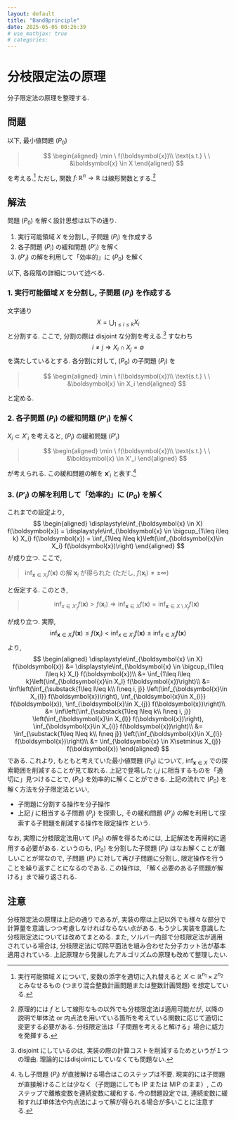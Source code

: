 ```yaml
---
layout: default
title: "BandBprinciple"
date: 2025-05-05 00:26:39
# use_mathjax: true
# categories:
---
```


# 分枝限定法の原理

分子限定法の原理を整理する. 

## 問題

以下, 最小値問題 $(P_0)$

> $$
> \begin{aligned}
> \min \ f(\boldsymbol{x})\\
> \text{s.t.} \ \ &\boldsymbol{x} \in X
> \end{aligned}
> $$

を考える.[^1] ただし, 関数 $f\colon \mathbb{R}^{n} \to \mathbb{R}$ は線形関数とする.[^2]

## 解法

問題 $(P_0)$ を解く設計思想は以下の通り. 

1. 実行可能領域 $X$ を分割し, 子問題 $(P_i)$ を作成する 
2. 各子問題 $(P_i)$ の緩和問題 $(P'_i)$ を解く
3. $(P'_i)$ の解を利用して「効率的」に $(P_0)$ を解く

以下, 各段階の詳細について述べる. 

### 1. 実行可能領域 $X$ を分割し, 子問題 $(P_i)$ を作成する 

文字通り
$$
    X = \bigcup_{1\leq i\leq k} X_i
$$ 
と分割する.
ここで, 分割の際は disjoint な分割を考える.[^3] すなわち
$$
    i\neq j \Rightarrow X_i \cap X_j = \emptyset
$$
を満たしているとする.
各分割に対して, $(P_0)$ の子問題 $(P_i)$ を

> $$
> \begin{aligned}
> \min \ f(\boldsymbol{x})\\
> \text{s.t.} \ \ &\boldsymbol{x} \in X_i
> \end{aligned}
> $$

と定める. 

### 2. 各子問題 $(P_i)$ の緩和問題 $(P'_i)$ を解く

$X_i \subset X'_i$ を考えると, $(P_i)$ の緩和問題 $(P'_i)$

> $$
> \begin{aligned}
> \min \ f(\boldsymbol{x})\\
> \text{s.t.} \ \ &\boldsymbol{x} \in X'_i
> \end{aligned}
> $$

が考えられる. この緩和問題の解を $\boldsymbol{x}'_{i}$ と表す.[^4]

### 3. $(P'_i)$ の解を利用して「効率的」に $(P_0)$ を解く

これまでの設定より, 
$$
\begin{aligned}
    \displaystyle\inf_{\boldsymbol{x} \in X} f(\boldsymbol{x}) = \displaystyle\inf_{\boldsymbol{x} \in \bigcup_{1\leq i\leq k} X_i} f(\boldsymbol{x}) = \inf_{1\leq i\leq k}\left(\inf_{\boldsymbol{x}\in X_i} f(\boldsymbol{x})\right)
\end{aligned}
$$
が成り立つ. 
ここで, 

> $\displaystyle \inf_{\boldsymbol{x}\in X_i} f(\boldsymbol{x})$ の解 $\boldsymbol{x}_i$ が得られた (ただし, $f(\boldsymbol{x}_i) \neq \pm\infty$)

と仮定する. このとき, 

> $$
>   \inf_{x\in X'_j} f(\boldsymbol{x}) > f(\boldsymbol{x}_i) \Rightarrow \inf_{\boldsymbol{x} \in X} f(\boldsymbol{x}) = \inf_{\boldsymbol{x} \in X\setminus X_{j}} f(\boldsymbol{x})
> $$

が成り立つ. 
実際, 
$$
    \displaystyle \inf_{\boldsymbol{x}\in X_i} f(\boldsymbol{x}) \leq f(\boldsymbol{x}_i) < \inf_{x\in X'_j} f(\boldsymbol{x}) \leq  \inf_{x\in X_j} f(\boldsymbol{x})
$$
より,
$$
\begin{aligned}
    \displaystyle\inf_{\boldsymbol{x} \in X} f(\boldsymbol{x})
    &= \displaystyle\inf_{\boldsymbol{x} \in \bigcup_{1\leq l\leq k} X_l} f(\boldsymbol{x})\\
    &= \inf_{1\leq l\leq k}\left(\inf_{\boldsymbol{x}\in X_l} f(\boldsymbol{x})\right)\\
    &= \inf\left(\inf_{\substack{1\leq l\leq k\\ l\neq i, j}} \left(\inf_{\boldsymbol{x}\in X_{l}} f(\boldsymbol{x})\right),  \inf_{\boldsymbol{x}\in X_{i}} f(\boldsymbol{x}), \inf_{\boldsymbol{x}\in X_{j}} f(\boldsymbol{x})\right)\\
    &= \inf\left(\inf_{\substack{1\leq l\leq k\\ l\neq i, j}} \left(\inf_{\boldsymbol{x}\in X_{l}} f(\boldsymbol{x})\right),  \inf_{\boldsymbol{x}\in X_{i}} f(\boldsymbol{x})\right)\\
    &= \inf_{\substack{1\leq l\leq k\\ l\neq j}} \left(\inf_{\boldsymbol{x}\in X_{l}} f(\boldsymbol{x})\right)\\
    &= \inf_{\boldsymbol{x} \in X\setminus X_{j}} f(\boldsymbol{x})
\end{aligned}
$$
である.
これより, もともと考えていた最小値問題 $(P_0)$ について, $\displaystyle \inf_{\boldsymbol{x} \in X}$ での探索範囲を削減することが見て取れる. 上記で登場した $i, j$ に相当するものを「適切に」見つけることで, $(P_0)$ を効率的に解くことができる. 上記の流れで $(P_0)$ を解く方法を分子限定法といい, 
- 子問題に分割する操作を分子操作
- 上記 $j$ に相当する子問題 $(P_j)$ を探索し, その緩和問題 $(P'_j)$ の解を利用して探索する子問題を削減する操作を限定操作
という.

なお, 実際に分枝限定法用いて $(P_0)$ の解を得るためには, 上記解法を再帰的に適用する必要がある. というのも, $(P_0)$ を分割した子問題 $(P_l)$ はなお解くことが難しいことが常なので, 子問題 $(P_l)$ に対して再び子問題に分割し, 限定操作を行うことを繰り返すことになるのである. この操作は, 「解く必要のある子問題が解ける」まで繰り返される.

## 注意

分枝限定法の原理は上記の通りであるが, 実装の際は上記以外でも様々な部分で計算量を意識しつつ考慮しなければならない点がある. もう少し実装を意識した分枝限定法については改めてまとめる.
また, ソルバー内部で分枝限定法が適用されている場合は, 分枝限定法に切除平面法を組み合わせた分子カット法が基本適用されている. 上記原理から発展したアルゴリズムの原理も改めて整理したい.

<!-- 脚注 -->
[^1]: 実行可能領域 $X$ について, 変数の添字を適切に入れ替えると $X \subset \mathbb{R}^{n_1}\times \mathbb{Z}^{n_2}$ とみなせるもの (つまり混合整数計画問題または整数計画問題) を想定している.
[^2]: 原理的には $f$ として線形なもの以外でも分枝限定法は適用可能だが, 以降の説明で単体法 or 内点法を用いている箇所を考えている関数に応じて適切に変更する必要がある. 分枝限定法は「子問題を考えると解ける」場合に威力を発揮する.
[^3]: disjoint にしているのは, 実装の際の計算コストを削減するためというが１つの理由. 理論的にはdisjointにしていなくても問題ない.  
[^4]: もし子問題 $(P_i)$ が直接解ける場合はこのステップは不要. 現実的には子問題が直接解けることは少なく（子問題にしても IP または MIP のまま）, このステップで離散変数を連続変数に緩和する. 今の問題設定では, 連続変数に緩和すれば単体法や内点法によって解が得られる場合が多いことに注意する. 
